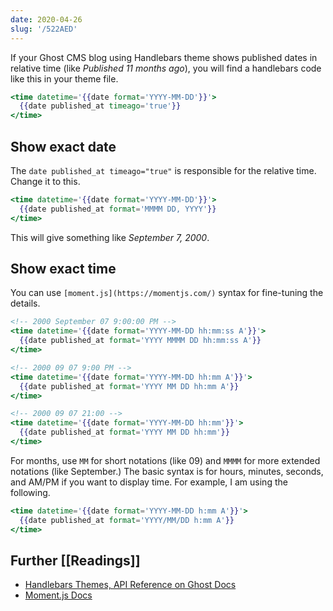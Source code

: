 ```yaml
---
date: 2020-04-26
slug: '/522AED'
---
```


If your Ghost CMS blog using Handlebars theme shows published dates in relative time (like _Published 11 months ago_), you will find a handlebars code like this in your theme file.

```hbs
<time datetime='{{date format='YYYY-MM-DD'}}'>
  {{date published_at timeago='true'}}
</time>
```

## Show exact date

The `date published_at timeago="true"` is responsible for the relative time. Change it to this.

```hbs
<time datetime='{{date format='YYYY-MM-DD'}}'>
  {{date published_at format='MMMM DD, YYYY'}}
</time>
```

This will give something like _September 7, 2000_.

## Show exact time

You can use `[moment.js](https://momentjs.com/)` syntax for fine-tuning the details.

```hbs
<!-- 2000 September 07 9:00:00 PM -->
<time datetime='{{date format='YYYY-MM-DD hh:mm:ss A'}}'>
  {{date published_at format='YYYY MMMM DD hh:mm:ss A'}}
</time>

<!-- 2000 09 07 9:00 PM -->
<time datetime='{{date format='YYYY-MM-DD hh:mm A'}}'>
  {{date published_at format='YYYY MM DD hh:mm A'}}
</time>

<!-- 2000 09 07 21:00 -->
<time datetime='{{date format='YYYY-MM-DD hh:mm'}}'>
  {{date published_at format='YYYY MM DD hh:mm'}}
</time>
```

For months, use `MM` for short notations (like 09) and `MMMM` for more extended notations (like September.) The basic syntax is for hours, minutes, seconds, and AM/PM if you want to display time. For example, I am using the following.

```hbs
<time datetime='{{date format='YYYY-MM-DD h:mm A'}}'>
  {{date published_at format='YYYY/MM/DD h:mm A'}}
</time>
```

## Further [[Readings]]

- [Handlebars Themes, API Reference on Ghost Docs](https://ghost.org/docs/api/v3/handlebars-themes/helpers/date/)
- [Moment.js Docs](https://momentjs.com/docs/)
